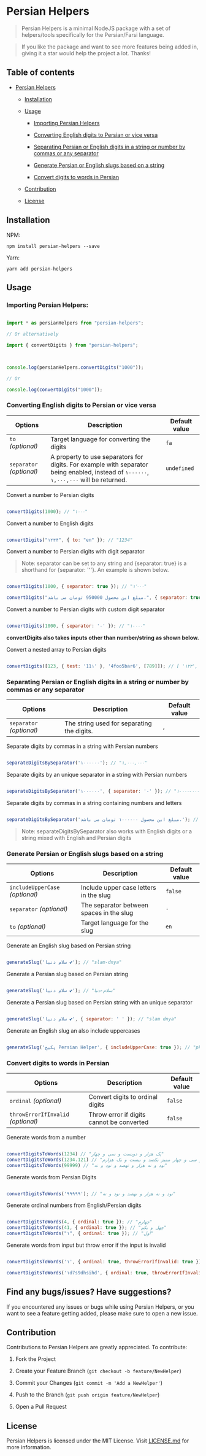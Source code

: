 
  

# Persian Helpers

  

> Persian Helpers is a minimal NodeJS package with a set of helpers/tools specifically for the Persian/Farsi language.

  

>

  

> If you like the package and want to see more features being added in, giving it a star would help the project a lot. Thanks!

  

## Table of contents

  

- [Persian Helpers](#persian-helpers)

  - [Installation](#installation)

  - [Usage](#usage)

    - [Importing Persian Helpers](#importing-persian-helpers)
    
    - [Converting English digits to Persian or vice versa](#converting-english-digits-to-persian-or-vice-versa)

    - [Separating Persian or English digits in a string or number by commas or any separator](#separating-persian-or-english-digits-in-a-string-or-number-by-commas-or-any-separator)

    - [Generate Persian or English slugs based on a string](#generate-persian-or-english-slugs-based-on-a-string)
    - [Convert digits to words in Persian](#convert-digits-to-words-in-persian)

  - [Contribution](#contribution)

  - [License](#license)

  

## Installation

  

NPM:

  

`npm install persian-helpers --save`

  

Yarn:

  

`yarn add persian-helpers`

  

## Usage

  

### Importing Persian Helpers:

  

```javascript

import * as persianHelpers from "persian-helpers";

// Or alternatively

import { convertDigits } from "persian-helpers";

  

console.log(persianHelpers.convertDigits("1000"));

// Or

console.log(convertDigits("1000"));

```

  

### Converting English digits to Persian or vice versa

  

| Options | Description | Default value |
| ------------------------ | -------------------------------------------------------------------------------------------------------------------------------------- | ------------- |
| `to` _(optional)_ | Target language for converting the digits | `fa` |
| `separator` _(optional)_ | A property to use separators for digits. For example with separator being enabled, instead of `۱۰۰۰۰۰۰`, `۱,۰۰۰,۰۰۰` will be returned. | `undefined` |

  

Convert a number to Persian digits

  

```javascript

convertDigits(1000); // "۱۰۰۰"

```

  

Convert a number to English digits

  

```javascript

convertDigits("۱۲۳۴", { to: "en" }); // "1234"

```

  

Convert a number to Persian digits with digit separator

  

> Note: separator can be set to any string and {separator: true} is a shorthand for {separator: '٬'}. An example is shown below.

  

```javascript

convertDigits(1000, { separator: true }); // "۱٬۰۰۰"

convertDigits("مبلغ این محصول 950000 تومان می باشد.", { separator: true }); // "مبلغ این محصول ۹۵۰٬۰۰۰ تومان می باشد."

```

  

Convert a number to Persian digits with custom digit separator

  

```javascript

convertDigits(1000, { separator: '-' }); // "۱-۰۰۰"

```

  

**convertDigits also takes inputs other than number/string as shown below.**

  

Convert a nested array to Persian digits

  

```javascript

convertDigits([123, { test: '11۱' }, '4foo5bar6', [789]]); // [ '۱۲۳', { test: '۱۱۱' }, '۴foo۵bar۶', ['۷۸۹'], ]

```

  

### Separating Persian or English digits in a string or number by commas or any separator

  

| Options | Description | Default value |
| ------------------------ | ------------------------------------------ | ------------- |
| `separator` _(optional)_ | The string used for separating the digits. | `,` |

  

Separate digits by commas in a string with Persian numbers

  

```javascript

separateDigitsBySeparator('۱۰۰۰۰۰۰'); // "۱,۰۰۰,۰۰۰"

```

  

Separate digits by an unique separator in a string with Persian numbers

  

```javascript

separateDigitsBySeparator('۱۰۰۰۰۰۰', { separator: '-' }); // "۱-۰۰۰-۰۰۰"

```

  

Separate digits by commas in a string containing numbers and letters

  

```javascript

separateDigitsBySeparator('مبلغ این محصول ۱۰۰۰۰۰۰ تومان می باشد.'); // "مبلغ این محصول ۱,۰۰۰,۰۰۰ تومان می باشد."

```

  

> Note: separateDigitsBySeparator also works with English digits or a string mixed with English and Persian digits

  

### Generate Persian or English slugs based on a string

  

| Options | Description | Default value |
| ------------------------------- | ---------------------------------------- | ------------- |
| `includeUpperCase` _(optional)_ | Include upper case letters in the slug | `false` |
| `separator` _(optional)_ | The separator between spaces in the slug | `-` |
| `to` _(optional)_ | Target language for the slug | `en` |

  

Generate an English slug based on Persian string

  

```javascript

generateSlug('سلام دنیا 💕'); // "slam-dnya"

```

  

Generate a Persian slug based on Persian string

  

```javascript

generateSlug('سلام دنیا 💕'); // "سلام-دنیا"

```

  

Generate a Persian slug based on Persian string with an unique separator

  

```javascript

generateSlug('سلام دنیا 💕', { separator: ' ' }); // "slam dnya"

```

  

Generate an English slug an also include uppercases

  

```javascript

generateSlug('پکیج Persian Helper', { includeUpperCase: true }); // "pkyj-Persian-Helper"

```

  

### Convert digits to words in Persian

  

| Options | Description | Default value |
| ------------------------------- | ---------------------------------------- | ------------- |
| `ordinal` _(optional)_ | Convert digits to ordinal digits | `false` |
| `throwErrorIfInvalid` _(optional)_ | Throw error if digits cannot be converted | `false` |

  

Generate words from a number

  

```javascript

convertDigitsToWords(1234) // "یک هزار و دویست و سی و چهار"
convertDigitsToWords(1234.121) // "یک هزار و دویست و سی و چهار ممیز یکصد و بیست و یک هزارم"
convertDigitsToWords(99999) // "نود و نه هزار و نهصد و نود و نه"

```

  

Generate words from Persian Digits
  

```javascript

convertDigitsToWords('۹۹۹۹۹'); // "نود و نه هزار و نهصد و نود و نه"

```


Generate ordinal numbers from English/Persian digits

  

```javascript

convertDigitsToWords(4, { ordinal: true }); // "چهارم"
convertDigitsToWords(41, { ordinal: true }); // "چهل و یکم"
convertDigitsToWords("۱", { ordinal: true }); // "اول"

```

  

Generate words from input but throw error if the input is invalid

  

```javascript

convertDigitsToWords('۱', { ordinal: true, throwErrorIfInvalid: true }) // "اول"

convertDigitsToWords('۱d7s9dhsihd', { ordinal: true, throwErrorIfInvalid: true }) // Error: Cannot convert "۱d7s9dhsihd" to words.
```

  

## Find any bugs/issues? Have suggestions?

  

If you encountered any issues or bugs while using Persian Helpers, or you want to see a feature getting added, please make sure to open a new issue.

  

## Contribution

  

Contributions to Persian Helpers are greatly appreciated. To contribute:

  

1. Fork the Project

2. Create your Feature Branch (`git checkout -b feature/NewHelper`)

3. Commit your Changes (`git commit -m 'Add a NewHelper'`)

4. Push to the Branch (`git push origin feature/NewHelper`)

5. Open a Pull Request

  

## License

Persian Helpers is licensed under the MIT License. Visit [LICENSE.md](https://github.com/kasraghoreyshi/persian-helpers/blob/main/LICENSE) for more information.